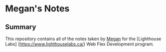 # Megan's Notes
## Summary

This repository contains all of the notes taken by [Megan](https://github.com/meganhoney) for the [Lighthouse Labs] (https://www.lighthouselabs.ca/) Web Flex Development program.

